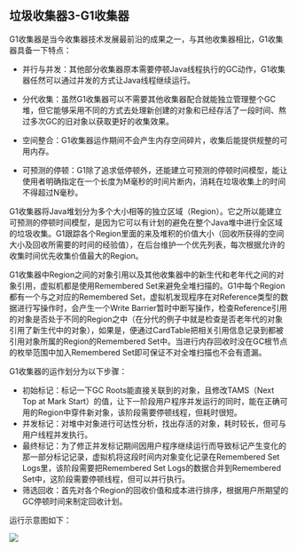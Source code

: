 ## 垃圾收集器3-G1收集器

G1收集器是当今收集器技术发展最前沿的成果之一，与其他收集器相比，G1收集器具备一下特点：

+ 并行与并发：其他部分收集器原本需要停顿Java线程执行的GC动作，G1收集器任然可以通过并发的方式让Java线程继续运行。
+ 分代收集：虽然G1收集器可以不需要其他收集器配合就能独立管理整个GC堆，但它能够采用不同的方式去处理新创建的对象和已经存活了一段时间、熬过多次GC的旧对象以获取更好的收集效果。

+ 空间整合：G1收集器运作期间不会产生内存空间碎片，收集后能提供规整的可用内存。
+ 可预测的停顿：G1除了追求低停顿外，还能建立可预测的停顿时间模型，能让使用者明确指定在一个长度为M毫秒的时间片断内，消耗在垃圾收集上的时间不得超过N毫秒。

G1收集器将Java堆划分为多个大小相等的独立区域（Region）。它之所以能建立可预测的停顿时间模型，是因为它可以有计划的避免在整个Java堆中进行全区域的垃圾收集。G1跟踪各个Region里面的来及堆积的价值大小（回收所获得的空间大小及回收所需要的时间的经验值），在后台维护一个优先列表，每次根据允许的收集时间优先收集价值最大的Region。

G1收集器中Region之间的对象引用以及其他收集器中的新生代和老年代之间的对象引用，虚拟机都是使用Remembered Set来避免全堆扫描的。G1中每个Region都有一个与之对应的Remembered Set，虚拟机发现程序在对Reference类型的数据进行写操作时，会产生一个Write Barrier暂时中断写操作，检查Reference引用的对象是否处于不同的Region之中（在分代的例子中就是检查是否老年代的对象引用了新生代中的对象），如果是，便通过CardTable把相关引用信息记录到都被引用对象所属的Region的Remembered Set中。当进行内存回收时没在GC根节点的枚举范围中加入Remembered Set即可保证不对全堆扫描也不会有遗漏。

G1收集器的运作划分为以下步骤：

+ 初始标记：标记一下GC Roots能直接关联到的对象，且修改TAMS（Next Top at Mark Start）的值，让下一阶段用户程序并发运行的同时，能在正确可用的Region中穿件新对象，该阶段需要停顿线程，但耗时很短。
+ 并发标记：对堆中对象进行可达性分析，找出存活的对象，耗时较长，但可与用户线程并发执行。
+ 最终标记：为了修正并发标记期间因用户程序继续运行而导致标记产生变化的那一部分标记记录，虚拟机将这段时间内对象变化记录在Remembered Set Logs里，该阶段需要把Remembered Set Logs的数据合并到Remembered Set中，这阶段需要停顿线程，但可以并行执行。
+ 筛选回收：首先对各个Region的回收价值和成本进行排序，根据用户所期望的GC停顿时间来制定回收计划。

运行示意图如下：

<img src="assets/images/12.png"/>